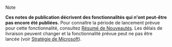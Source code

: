  > [!NOTE]
 >  **Ces notes de publication décrivent des fonctionnalités qui n'ont peut-être pas encore été publiées.**
Pour connaître la période de lancement prévue pour cette fonctionnalité, consultez [Résumé de Nouveautés](/business-applications-release-notes/October18/dynamics365-finance-operations/planned-features). Les délais de livraison peuvent changer et la fonctionnalité prévue peut ne pas être lancée (voir [Stratégie de Microsoft](https://go.microsoft.com/fwlink/p/?linkid=2007332)). 
